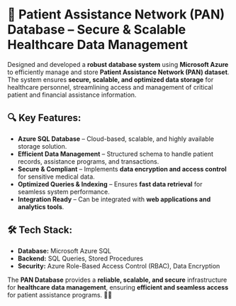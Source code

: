 # 🏥 **Patient Assistance Network (PAN) Database** – Secure & Scalable Healthcare Data Management  

Designed and developed a **robust database system** using **Microsoft Azure** to efficiently manage and store **Patient Assistance Network (PAN) dataset**. The system ensures **secure, scalable, and optimized data storage** for healthcare personnel, streamlining access and management of critical patient and financial assistance information.  

## 🔍 **Key Features:**  
- **Azure SQL Database** – Cloud-based, scalable, and highly available storage solution.  
- **Efficient Data Management** – Structured schema to handle patient records, assistance programs, and transactions.  
- **Secure & Compliant** – Implements **data encryption and access control** for sensitive medical data.  
- **Optimized Queries & Indexing** – Ensures **fast data retrieval** for seamless system performance.  
- **Integration Ready** – Can be integrated with **web applications and analytics tools**.  

## 🛠️ **Tech Stack:**  
- **Database:** Microsoft Azure SQL  
- **Backend:** SQL Queries, Stored Procedures  
- **Security:** Azure Role-Based Access Control (RBAC), Data Encryption  

The **PAN Database** provides a **reliable, scalable, and secure** infrastructure for **healthcare data management**, ensuring **efficient and seamless access** for patient assistance programs. 🚀💡
